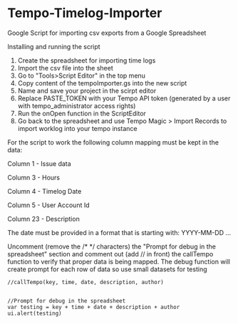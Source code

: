 # Tempo-Timelog-Importer
Google Script for importing csv exports from a Google Spreadsheet

Installing and running the script
  1. Create the spreadsheet for importing time logs
  2. Import the csv file into the sheet 
  3. Go to "Tools>Script Editor" in the top menu
  4. Copy content of the tempoImporter.gs into the new script
  5. Name and save your project in the scirpt editor 
  6. Replace PASTE_TOKEN with your Tempo API token (generated by a user with tempo_administrator access rights)
  7. Run the onOpen function in the ScriptEditor
  8. Go back to the spreadsheet and use Tempo Magic > Import Records to import worklog into your tempo instance
  
 For the script to work the following column mapping must be kept in the data:

  Column 1 - Issue data

  Column 3 - Hours

  Column 4 - Timelog Date

  Column 5 - User Account Id

  Column 23 - Description
  
  The date must be provided in a format that is starting with: YYYY-MM-DD ...
  
 Uncomment (remove the /* */ characters) the "Prompt for debug in the spreadsheet" section and comment out (add // in front) the callTempo function to verify that proper data is being mapped. The debug function will create prompt for each row of data so use small datasets for testing
 
 
    //callTempo(key, time, date, description, author)

    
    //Prompt for debug in the spreadsheet
    var testing = key + time + date + description + author
    ui.alert(testing)
